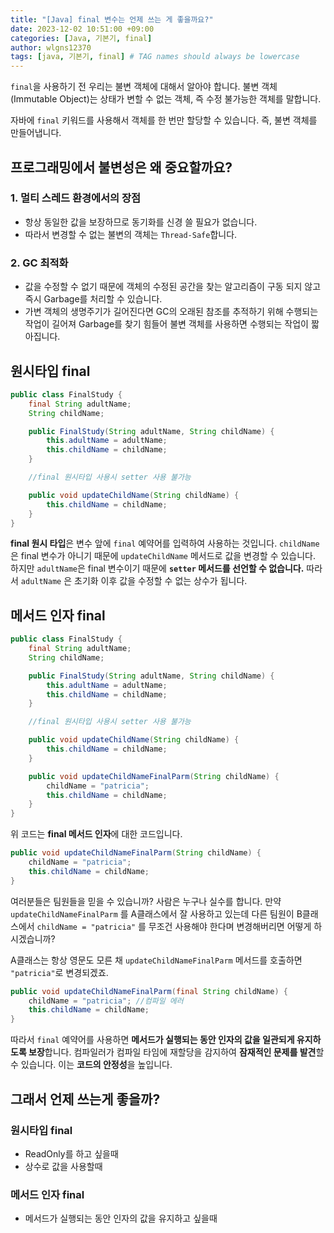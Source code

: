 ```yaml
---
title: "[Java] final 변수는 언제 쓰는 게 좋을까요?"
date: 2023-12-02 10:51:00 +09:00
categories: [Java, 기본기, final]
author: wlgns12370
tags: [java, 기본기, final] # TAG names should always be lowercase
---
```


`final`을 사용하기 전 우리는 불변 객체에 대해서 알아야 합니다. 불변 객체 (Immutable Object)는 상태가 변할 수 없는 객체, 즉 수정 불가능한 객체를 말합니다.

자바에 `final` 키워드를 사용해서 객체를 한 번만 할당할 수 있습니다. 즉, 불변 객체를 만들어냅니다.

## 프로그래밍에서 불변성은 왜 중요할까요?

### 1. 멀티 스레드 환경에서의 장점

- 항상 동일한 값을 보장하므로 동기화를 신경 쓸 필요가 없습니다.
- 따라서 변경할 수 없는 불변의 객체는 `Thread-Safe`합니다.

### 2. GC 최적화

- 값을 수정할 수 없기 때문에 객체의 수정된 공간을 찾는 알고리즘이 구동 되지 않고 즉시 Garbage를 처리할 수 있습니다.
- 가변 객체의 생명주기가 길어진다면 GC의 오래된 참조를 추적하기 위해 수행되는 작업이 길어져 Garbage를 찾기 힘들어 불변 객체를 사용하면 수행되는 작업이 짧아집니다.

## 원시타입 final

```java
public class FinalStudy {
    final String adultName;
    String childName;

    public FinalStudy(String adultName, String childName) {
        this.adultName = adultName;
        this.childName = childName;
    }

    //final 원시타입 사용시 setter 사용 불가능

    public void updateChildName(String childName) {
        this.childName = childName;
    }
}
```

**final 원시 타입**은 변수 앞에 `final` 예약어를 입력하여 사용하는 것입니다. `childName` 은 final 변수가 아니기 때문에 `updateChildName` 메서드로 값을 변경할 수 있습니다. 하지만 `adultName`은 final 변수이기 때문에 **`setter` 메서드를 선언할 수 없습니다.** 따라서 `adultName` 은 초기화 이후 값을 수정할 수 없는 상수가 됩니다.

## 메서드 인자 final

```java
public class FinalStudy {
    final String adultName;
    String childName;

    public FinalStudy(String adultName, String childName) {
        this.adultName = adultName;
        this.childName = childName;
    }

    //final 원시타입 사용시 setter 사용 불가능

    public void updateChildName(String childName) {
        this.childName = childName;
    }

    public void updateChildNameFinalParm(String childName) {
        childName = "patricia";
        this.childName = childName;
    }
}
```

위 코드는 **final 메서드 인자**에 대한 코드입니다.

```java
public void updateChildNameFinalParm(String childName) {
    childName = "patricia";        
    this.childName = childName;
}
```

여러분들은 팀원들을 믿을 수 있습니까? 사람은 누구나 실수를 합니다. 만약 `updateChildNameFinalParm` 를 A클래스에서 잘 사용하고 있는데 다른 팀원이 B클래스에서 `childName = "patricia"` 를 무조건 사용해야 한다며 변경해버리면 어떻게 하시겠습니까?

A클래스는 항상 영문도 모른 채 `updateChildNameFinalParm`  메서드를 호출하면 `"patricia"`로 변경되겠죠.

```java
public void updateChildNameFinalParm(final String childName) {
    childName = "patricia"; //컴파일 에러    
    this.childName = childName;  
}
```

따라서 `final` 예약어를 사용하면 **메서드가 실행되는 동안 인자의 값을 일관되게 유지하도록 보장**합니다. 컴파일러가 컴파일 타임에 재할당을 감지하여 **잠재적인 문제를 발견**할 수 있습니다. 이는 **코드의 안정성**을 높입니다.

## 그래서 언제 쓰는게 좋을까?

### 원시타입 final
- ReadOnly를 하고 싶을때
- 상수로 값을 사용할때

### 메서드 인자 final
- 메서드가 실행되는 동안 인자의 값을 유지하고 싶을때
